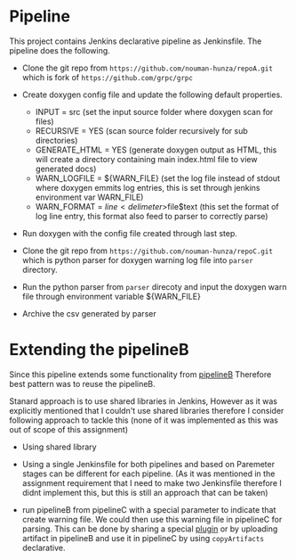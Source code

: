 # Pipeline

This project contains Jenkins declarative pipeline as Jenkinsfile. The pipeline does the following.
* Clone the git repo from ```https://github.com/nouman-hunza/repoA.git``` which is fork of ```https://github.com/grpc/grpc```
* Create doxygen config file and update the following default properties.

  *  INPUT = src                 (set the input source folder where doxygen scan for files)
  *  RECURSIVE = YES             (scan source folder recursively for sub directories)
  *  GENERATE_HTML = YES         (generate doxygen output as HTML, this will create a directory containing main index.html file to view generated docs)
  *  WARN_LOGFILE = ${WARN_FILE} (set the log file instead of stdout where doxygen emmits log entries, this is set through jenkins environment var WARN_FILE)
  *  WARN_FORMAT  = $line<delimeter>$file<delimeter>$text (this set the format of log line entry, this format also feed to parser to correctly parse)

* Run doxygen with the config file created through last step.
* Clone the git repo from ```https://github.com/nouman-hunza/repoC.git``` which is python parser for doxygen warning log file into ```parser``` directory.
* Run the python parser from ```parser``` direcoty and input the doxygen warn file through environment variable ${WARN_FILE} 
* Archive the csv generated by parser

# Extending the pipelineB

Since this pipeline extends some functionality from [pipelineB](https://github.com/nouman-hunza/pipelines/blob/taskB/Jenkinsfile) Therefore best pattern was to reuse the pipelineB.

Stanard approach is to use shared libraries in Jenkins, However as it was explicitly mentioned that I couldn't use shared libraries therefore I consider following approach to tackle this (none of it was implemented as this was out of scope of this assignment)

* Using shared library

* Using a single Jenkinsfile for both pipelines and based on Paremeter stages can be different for each pipeline. (As it was mentioned in the assignment requirement that I need to make two Jenkinsfile therefore I didnt implement this, but this is still an approach that can be taken)

* run pipelineB from pipelineC with a special parameter to indicate that create warning file. We could then use this warning file in pipelineC for parsing. This can be done by sharing a special [plugin](https://github.com/jenkinsci/external-workspace-manager-plugin/blob/master/doc/PIPELINE_EXAMPLES.md#workspace-reuse-in-two-different-jobs) or by uploading artifact in pipelineB and use it in pipelineC by using ```copyArtifacts``` declarative.  
